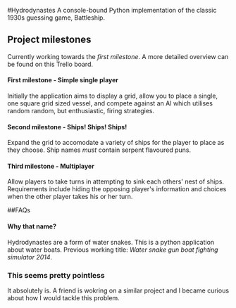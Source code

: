 #Hydrodynastes
A console-bound Python implementation of the classic 1930s guessing game, Battleship.

## Project milestones
Currently working towards the *first milestone*. A more detailed overview can be found on this Trello board.

#### First milestone - Simple single player
Initially the application aims to display a grid, allow you to place a single, one square grid sized vessel, and compete against an AI which utilises random random, but enthusiastic, firing strategies.

#### Second milestone - Ships! Ships! Ships!
Expand the grid to accomodate a variety of ships for the player to place as they choose. Ship names *must* contain serpent flavoured puns.

#### Third milestone - Multiplayer
Allow players to take turns in attempting to sink each others' nest of ships. Requirements include hiding the opposing player's information and choices when the other player takes his or her turn.


##FAQs
#### Why that name?
Hydrodynastes are a form of water snakes. This is a python application about water boats. Previous working title: *Water snake gun boat fighting simulator 2014*.

### This seems pretty pointless
It absolutely is. A friend is wokring on a similar project and I became curious about how I would tackle this problem.